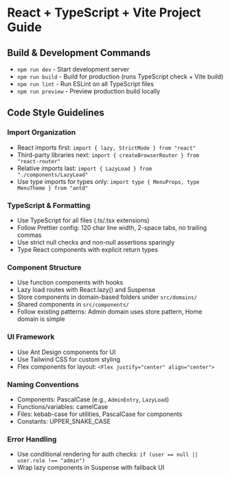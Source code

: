 # React + TypeScript + Vite Project Guide

## Build & Development Commands
- `npm run dev` - Start development server
- `npm run build` - Build for production (runs TypeScript check + Vite build)
- `npm run lint` - Run ESLint on all TypeScript files
- `npm run preview` - Preview production build locally

## Code Style Guidelines

### Import Organization
- React imports first: `import { lazy, StrictMode } from "react"`
- Third-party libraries next: `import { createBrowserRouter } from "react-router"`
- Relative imports last: `import { LazyLoad } from "./components/LazyLoad"`
- Use type imports for types only: `import type { MenuProps, type MenuTheme } from "antd"`

### TypeScript & Formatting
- Use TypeScript for all files (.ts/.tsx extensions)
- Follow Prettier config: 120 char line width, 2-space tabs, no trailing commas
- Use strict null checks and non-null assertions sparingly
- Type React components with explicit return types

### Component Structure
- Use function components with hooks
- Lazy load routes with React.lazy() and Suspense
- Store components in domain-based folders under `src/domains/`
- Shared components in `src/components/`
- Follow existing patterns: Admin domain uses store pattern, Home domain is simple

### UI Framework
- Use Ant Design components for UI
- Use Tailwind CSS for custom styling
- Flex components for layout: `<Flex justify="center" align="center">`

### Naming Conventions
- Components: PascalCase (e.g., `AdminEntry`, `LazyLoad`)
- Functions/variables: camelCase
- Files: kebab-case for utilities, PascalCase for components
- Constants: UPPER_SNAKE_CASE

### Error Handling
- Use conditional rendering for auth checks: `if (user == null || user.role !== "admin")`
- Wrap lazy components in Suspense with fallback UI